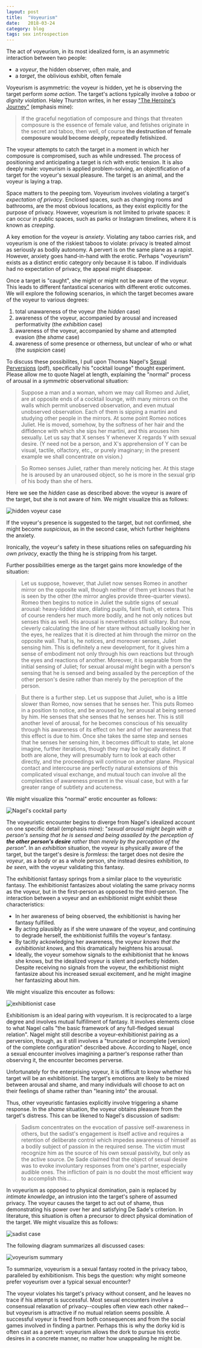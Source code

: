 ```yaml
---
layout: post
title:  "Voyeurism"
date:   2018-03-24
category: blog
tags: sex introspection
---
```


The act of voyeurism, in its most idealized form, is an asymmetric interaction between two people:
* a _voyeur_, the hidden observer, often male, and
* a _target_, the oblivious exhibit, often female

Voyeurism is asymmetric: the voyeur is hidden, yet he is observing the target perform _some action_. The target's actions typically involve a _taboo_ or _dignity violation_. Haley Thurston writes, in her essay ["The Heroine's Journey"](https://www.ribbonfarm.com/2015/01/28/the-heroines-journey/) (emphasis mine):

> If the graceful negotiation of composure and things that threaten composure is the essence of female value, and fetishes originate in the secret and taboo, then well, of course **the destruction of female composure would become deeply, repeatedly fetishized.**

The voyeur attempts to catch the target in a moment in which her composure is compromised, such as while undressed. The process of positioning and anticipating a target is rich with erotic tension. It is also deeply male: voyeurism is applied problem-solving, an objectification of a target for the voyeur's sexual pleasure. The target is an animal, and the voyeur is laying a trap.

Space matters to the peeping tom. Voyeurism involves violating a target's _expectation of privacy_. Enclosed spaces, such as changing rooms and bathrooms, are the most obvious locations, as they exist explicitly for the purpose of privacy. However, voyeurism is not limited to private spaces: it can occur in public spaces, such as parks or Instagram timelines, where it is known as _creeping_.

A key emotion for the voyeur is _anxiety_. Violating any taboo carries risk, and voyeurism is one of the riskiest taboos to violate: privacy is treated almost as seriously as bodily autonomy. A pervert is on the same plane as a rapist. However, anxiety goes hand-in-hand with the erotic. Perhaps "voyeurism" exists as a distinct erotic category only because it is taboo. If individuals had no expectation of privacy, the appeal might disappear.

Once a target is "caught", she might or might not be aware of the voyeur. This leads to different fantastical scenarios with different erotic outcomes. We will explore the following scenarios, in which the target becomes aware of the voyeur to various degrees:

1. total unawareness of the voyeur (the _hidden_ case)
2. awareness of the voyeur, accompanied by arousal and increased performativity (the _exhibition_ case)
3. awareness of the voyeur, accompanied by shame and attempted evasion (the _shame_ case)
4. awareness of some presence or otherness, but unclear of who or what (the _suspicion_ case)

To discuss these possibilites, I pull upon Thomas Nagel's [Sexual Perversions](https://pdfs.semanticscholar.org/bc66/32ba46b9d31b0bff5285ebe8c1453513cce2.pdf) (pdf), specifically his "cocktail lounge" thought experiment. Please allow me to quote Nagel at length, explaining the "normal" process of arousal in a _symmetric_ observational situation:

> Suppose a man and a woman, whom we may call Romeo and Juliet, are at opposite ends of a cocktail lounge, with many mirrors on the walls which permit unobserved observation, and even mutual unobserved observation. Each of them is sipping a martini and studying other people in the mirrors. At some point Romeo notices Juliet. He is moved, somehow, by the softness of her hair and the diffidence with which she sips her martini, and this arouses him sexually. Let us say that X senses Y whenever X regards Y with sexual desire. (Y need not be a person, and X's apprehension of Y can be visual, tactile, olfactory, etc., or purely imaginary; in the present example we shall concentrate on vision.)

> So Romeo senses Juliet, rather than merely noticing her. At this stage he is aroused by an unaroused object, so he is more in the sexual grip of his body than she of hers.

Here we see the _hidden_ case as described above: the voyeur is aware of the target, but she is not aware of him. We might visualize this as follows:

![hidden voyeur case](https://github.com/simpolism/simpolism.github.io/blob/master/assets/voyeurism_hidden.jpg)

If the voyeur's presence is suggested to the target, but not confirmed, she might become _suspicious_, as in the second case, which further heightens the anxiety.

Ironically, the voyeur's safety in these situations relies on safeguarding _his own privacy_, exactly the thing he is stripping from his target.

Further possibilities emerge as the target gains more knowledge of the situation:

> Let us suppose, however, that Juliet now senses Romeo in another mirror on the opposite wall, though neither of them yet knows that he is seen by the other (the mirror angles provide three-quarter views). Romeo then begins to notice in Juliet the subtle signs of sexual arousal: heavy-lidded stare, dilating pupils, faint flush, et cetera. This of course renders her much more bodily, and he not only notices but senses this as well. His arousal is nevertheless still solitary. But now, cleverly calculating the line of her stare without actually looking her in the eyes, he realizes that it is directed at him through the mirror on the opposite wall. That is, he notices, and moreover senses, Juliet sensing him. This is definitely a new development, for it gives him a sense of embodiment not only through his own reactions but through the eyes and reactions of another. Moreover, it is separable from the initial sensing of Juliet; for sexual arousal might begin with a person's sensing that he is sensed and being assailed by the perception of the other person's desire rather than merely by the perception of the person.

> But there is a further step. Let us suppose that Juliet, who is a little slower than Romeo, now senses that he senses her. This puts Romeo in a position to notice, and be aroused by, her arousal at being sensed by him. He senses that she senses that he senses her. This is still another level of arousal, for he becomes conscious of his sexuality through his awareness of its effect on her and of her awareness that this effect is due to him. Once she takes the same step and senses that he senses her sensing him, it becomes difficult to state, let alone imagine, further iterations, though they may be logically distinct. If both are alone, they will presumably turn to look at each other directly, and the proceedings will continue on another plane. Physical contact and intercourse are perfectly natural extensions of this complicated visual exchange, and mutual touch can involve all the complexities of awareness present in the visual case, but with a far greater range of subtlety and acuteness.

We might visualize this "normal" erotic encounter as follows:

![Nagel's cocktail party](https://github.com/simpolism/simpolism.github.io/blob/master/assets/voyeurism_nagel_arousal.jpg)

The voyeuristic encounter begins to diverge from Nagel's idealized account on one specific detail (emphasis mine): "_sexual arousal might begin with a person's sensing that he is sensed and being assailed by the perception of **the other person's desire** rather than merely by the perception of the person_". In an _exhibition_ situation, the voyeur is physically aware of the target, but the target's desire is _formless_: the target does not desire _the voyeur_, as a body or as a whole person, she instead desires exhibition, _to be seen_, with the voyeur validating this fantasy.

The exhibitionist fantasy springs from a similar place to the voyeuristic fantasy. The exhibitionist fantasizes about violating the same privacy norms as the voyeur, but in the first-person as opposed to the third-person. The interaction between a voyeur and an exhibitionist might exhibit these characteristics:

* In her awareness of being observed, the exhibitionist is having her fantasy fulfilled.
* By acting plausibly as if she were unaware of the voyeur, and continuing to degrade herself, the exhbitionist fulfills the voyeur's fantasy.
* By tacitly ackowledging her awareness, the voyeur _knows that the exhibitionist knows_, and this dramatically heightens his arousal.
* Ideally, the voyeur somehow signals to the exhibitionist that he knows she knows, but the idealized voyeur is silent and perfectly hidden. Despite receiving no signals from the voyeur, the exhibitionist might fantasize about his increased sexual excitement, and he might imagine her fantasizing about him.

We might visualize this encouter as follows:

![exhibitionist case](https://github.com/simpolism/simpolism.github.io/blob/master/assets/voyeurism_exhibition.jpg)

Exhibitionism is an ideal paring with voyeurism. It is reciprocated to a large degree and involves mutual fulfillment of fantasy. It involves elements close to what Nagel calls "the basic framework of any full-fledged sexual relation". Nagel might still describe a voyeur-exhibitionist pairing as a perversion, though, as it still involves a "truncated or incomplete [version] of the complete configuration" described above. According to Nagel, once a sexual encounter involves imagining a partner's response rather than observing it, the encounter becomes perverse.

Unfortunately for the enterprising voyeur, it is difficult to know whether his target will be an exhibitionist. The target's emotions are likely to be mixed between arousal and shame, and many individuals will choose to act on their feelings of shame rather than "leaning into" the arousal.

Thus, other voyeuristic fantasies explicitly involve triggering a shame response. In the _shame_ situation, the voyeur obtains pleasure from the target's distress. This can be likened to Nagel's discussion of sadism:

> Sadism concentrates on the evocation of passive self-awareness in others, but the sadist's engagement is itself active and requires a retention of deliberate control which impedes awareness of himself as a bodily subject of passion in the required sense. The victim must recognize him as the source of his own sexual passivity, but only as the active source. De Sade claimed that the object of sexual desire was to evoke involuntary responses from one's partner, especially audible ones. The infliction of pain is no doubt the most efficient way to accomplish this...

In voyeurism as opposed to physical domination, pain is replaced by _intimate knowledge_, an intrusion into the target's sphere of assumed privacy. The voyeur causes the target to act out of shame, thus demonstrating his power over her and satisfying De Sade's criterion. In literature, this situation is often a precursor to direct physical domination of the target. We might visualize this as follows:

![sadist case](https://github.com/simpolism/simpolism.github.io/blob/master/assets/voyeurism_shame.jpg)

The following diagram summarizes all discussed cases:

![voyeurism summary](https://github.com/simpolism/simpolism.github.io/blob/master/assets/voyeurism_full.jpg)

To summarize, voyeurism is a sexual fantasy rooted in the privacy taboo, paralleled by exhibitionism. This begs the question: why might someone prefer voyeurism over a typical sexual encounter?

The voyeur violates his target's privacy without consent, and he leaves no trace if his attempt is successful. Most sexual encounters involve a consensual relaxation of privacy--couples often view each other naked--but voyeurism is attractive if no mutual relation seems possible. A successful voyeur is freed from both consequences and from the social games involved in finding a partner. Perhaps this is why the dorky kid is often cast as a pervert: voyeurism allows the dork to pursue his erotic desires in a concrete manner, no matter how unappealing he might be.
